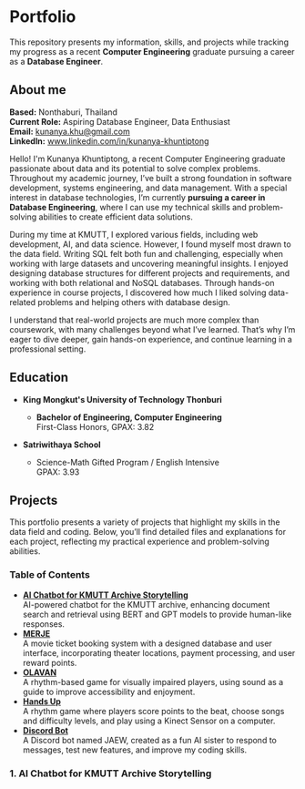 # Portfolio
This repository presents my information, skills, and projects while tracking my progress as a recent **Computer Engineering** graduate pursuing a career as a **Database Engineer**.


## About me
**Based:** Nonthaburi, Thailand <br>
**Current Role:** Aspiring Database Engineer, Data Enthusiast <br>
**Email:** kunanya.khu@gmail.com <br>
**LinkedIn:** www.linkedin.com/in/kunanya-khuntiptong <br>


Hello! I'm Kunanya Khuntiptong, a recent Computer Engineering graduate passionate about data and its potential to solve complex problems. Throughout my academic journey, I’ve built a strong foundation in software development, systems engineering, and data management. With a special interest in database technologies, I’m currently **pursuing a career in Database Engineering**, where I can use my technical skills and problem-solving abilities to create efficient data solutions.


During my time at KMUTT, I explored various fields, including web development, AI, and data science. However, I found myself most drawn to the data field. Writing SQL felt both fun and challenging, especially when working with large datasets and uncovering meaningful insights. I enjoyed designing database structures for different projects and requirements, and working with both relational and NoSQL databases. Through hands-on experience in course projects, I discovered how much I liked solving data-related problems and helping others with database design.


I understand that real-world projects are much more complex than coursework, with many challenges beyond what I’ve learned. That’s why I’m eager to dive deeper, gain hands-on experience, and continue learning in a professional setting.


## Education
- **King Mongkut's University of Technology Thonburi**
    - **Bachelor of Engineering, Computer Engineering**
      <br>First-Class Honors, GPAX: 3.82

- **Satriwithaya School**
    - Science-Math Gifted Program / English Intensive
      <br>GPAX: 3.93


## Projects
This portfolio presents a variety of projects that highlight my skills in the data field and coding. Below, you’ll find detailed files and explanations for each project, reflecting my practical experience and problem-solving abilities.


### Table of Contents
- [**AI Chatbot for KMUTT Archive Storytelling**](https://github.com/kookwangs/AIChatbotForArchiveStoryTelling) <br>
        AI-powered chatbot for the KMUTT archive, enhancing document search and retrieval using BERT and GPT models to provide human-like responses.
- [**MERJE**](https://github.com/kookwangs/MERJECinema) <br>
        A movie ticket booking system with a designed database and user interface, incorporating theater locations, payment processing, and user reward points.
- [**OLAVAN**](https://github.com/kookwangs/OLAVAN) <br>
        A rhythm-based game for visually impaired players, using sound as a guide to improve accessibility and enjoyment.
- [**Hands Up**](https://github.com/kookwangs/HandsUpGameProject) <br>
        A rhythm game where players score points to the beat, choose songs and difficulty levels, and play using a Kinect Sensor on a computer.
- [**Discord Bot**](https://github.com/kookwangs/discordBot) <br>
        A Discord bot named JAEW, created as a fun AI sister to respond to messages, test new features, and improve my coding skills.


### 1. AI Chatbot for KMUTT Archive Storytelling

